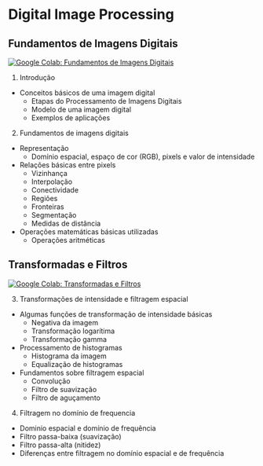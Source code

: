 # Digital Image Processing

## Fundamentos de Imagens Digitais

[![Google Colab: Fundamentos de Imagens Digitais](https://img.shields.io/badge/colab-Fundamentos_de_Imagens_Digitais-blue.svg)](https://colab.research.google.com/github/magrathealabs/university/blob/master/digital-image-processing/class1_DIP_introduction.ipynb)

1. Introdução
  - Conceitos básicos de uma imagem digital
    - Etapas do Processamento de Imagens Digitais
    - Modelo de uma imagem digital
    - Exemplos de aplicações
2. Fundamentos de imagens digitais
  - Representação
    - Domínio espacial, espaço de cor (RGB), pixels e valor de intensidade
  - Relações básicas entre pixels
    - Vizinhança
    - Interpolação
    - Conectividade
    - Regiões
    - Fronteiras
    - Segmentação
    - Medidas de distância
  - Operações matemáticas básicas utilizadas
    - Operações aritméticas

## Transformadas e Filtros

[![Google Colab: Transformadas e Filtros](https://img.shields.io/badge/colab-Transformadas_e_Filtros-blue.svg)](https://colab.research.google.com/github/magrathealabs/university/blob/master/digital-image-processing/class2_DIP_filtering.ipynb)

3. Transformações de intensidade e filtragem espacial
  - Algumas funções de transformação de intensidade básicas
    - Negativa da imagem
    - Transformação logarítima
    - Transformação gamma
  - Processamento de histogramas
    - Histograma da imagem
    - Equalização de histogramas
  - Fundamentos sobre filtragem espacial
    - Convolução
    - Filtro de suavização
    - Filtro de aguçamento
4. Filtragem no domínio de frequencia
  - Dominio espacial e domínio de frequência
  - Filtro passa-baixa (suavização)
  - Filtro passa-alta (nitidez)
  - Diferenças entre filtragem no domínio espacial e de frequência
